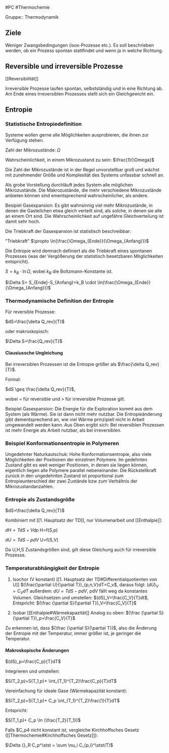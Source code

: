 #PC #Thermochemie

Gruppe:: Thermodynamik

## Ziele

Weniger Zwangsbedingungen (isox-Prozesse etc.). Es soll beschrieben werden, ob ein Prozess spontan stattfindet und wenn ja in welche Richtung.

## Reversible und irreversible Prozesse

[[Reversibilität]]

Irreversible Prozesse laufen spontan, selbstständig und in eine Richtung ab. Am Ende eines Irreversiblen Prozesses stellt sich ein Gleichgewicht ein.

## Entropie

### Statistische Entropiedefinition

Systeme wollen gerne alle Möglichkeiten ausprobieren, die ihnen zur Verfügung stehen.

Zahl der Mikrozustände: $\Omega$

Wahrscheinlichkeit, in einem Mikrozustand zu sein: $\frac{1}{\Omega}$

Die Zahl der Mikrozustände ist in der Regel unvorstellbar groß und wächst mit zunehmender Größe und Komplexität des Systems unfassbar schnell an.

Als grobe Vorstellung durchläuft jedes System alle möglichen Mikrozustände. Die Makrozustände, die mehr verschiedene Mikrozustände anbieten können sind ementsprechend wahrscheinlicher, als andere.

Besipiel Gasexpansion: Es gibt wahnsinnig viel mehr Mikrozustände, in denen die Gasteilchen etwa gleich verteilt sind, als solche, in denen sie alle an einem Ort sind. Die Wahrscheinlichkeit auf ungefähre Gleichverteilung ist damit sehr hoch. 

Die Triebkraft der Gasexpansion ist statistisch beschreibbar:

"Triebkraft" $\propto \ln(\frac{\Omega_{Ende}}{\Omega_{Anfang}})$

Die Entropie wird demnach definiert als die Triebkraft eines spontanen Prozesses (was der Vergößerung der statistisch besetzbaren Möglichkeiten entspricht).

$S=k_B \cdot \ln\Omega$, wobei $k_B$ die Boltzmann-Konstante ist.

$\Delta S= S_{Ende}-S_{Anfang}=k_B \cdot \ln(\frac{\Omega_{Ende}}{\Omega_{Anfang}})$

### Thermodynamische Definition der Entropie

Für reversible Prozesse:

$dS=\frac{\delta Q_rev}{T}$

oder makroskopisch:

$\Delta S=\frac{Q_rev}{T}$

#### Clausiussche Ungleichung

Bei irreversiblen Prozessen ist die Entropie größer als $\frac{\delta Q_rev}{T}$.

Formal:

$dS \geq \frac{\delta Q_rev}{T}$, 

wobei = für reversible und > für irreversible Prozesse gilt.

Beispiel Gasexpansion: Die Energie für die Exploration kommt aus dem System (als Wärme). Sie ist dann nicht mehr nutzbar. 
Die Entropieänderung gibt dementsprechend an, wie viel Wärme prinzipiell nicht in Arbeit umgewandelt werden kann. Aus Oben ergibt sich: Bei reversiblen Prozessen ist mehr Energie als Arbeit nutzbar, als bei irreversiblen.

### Beispiel Konformationsentropie in Polymeren

Ungedehnter Naturkautschuk: Hohe Konformationsentropie, also viele Möglichkeiten der Positionen der einzelnen Polymere. Im gedehnten Zustand gibt es weit weniger Positionen, in denen sie liegen können, eigentlich liegen alle Polymere parallel nebeneinander. Die Rückstellkraft zurück in den ungedehnten Zustand ist proportional zum Entropieunterschied der zwei Zustände bzw zum Verhältnis der Mikrozustandanzahlen. 

### Entropie als Zustandsgröße

$dS=\frac{\delta Q_rev}{T}$

Kombiniert mit [[1. Hauptsatz der TD]], nur Volumenarbeit 
und [[Enthalpie]]:

$dH=TdS+Vdp$
H=f(S,p)

$dU=TdS-pdV$
U=f(S,V)

Da U,H,S Zustandsgrößen sind, gilt diese Gleichung auch für irreversible Prozesse.

### Temperaturabhängigkeit der Entropie

1. Isochor (V konstant)
[[1. Hauptsatz der TD#Differentialquotienten von U]]
$(\frac{\partial U}{\partial T})_{p,n,V}dT=C_v$,
daraus folgt: $(dU)_V=C_VdT$
außerdem: $dU=TdS-pdV$, pdV fällt weg da konstantes Volumen.
Gleichsetzen und umstellen: $(dS)_V=\frac{C_V}{T}dt$,
Entspricht: $(\frac {\partial S}{\partial T})_V=\frac{C_V}{T}$

2. Isobar
[[Enthalpie#Wärmekapazität]]
Analog zu oben: $(\frac {\partial S}{\partial T})_p=\frac{C_V}{T}$

Zu erkennen ist, dass $(\frac {\partial S}{\partial T})$, also die Änderung der Entropie mit der Temperatur, immer größer ist, je geringer die Temperatur.

#### Makroskopische Änderungen

$(dS)_p=\frac{C_p}{T}dT$

Integrieren und umstellen:

$S(T_2,p)=S(T_1,p)+ \int_{T_1}^{T_2}\frac{C_p}{T}dT$

Vereinfachung für ideale Gase (Wärmekapazität konstant):

$S(T_2,p)=S(T_1,p)+ C_p \int_{T_1}^{T_2}\frac{1}{T}dT$

Entspricht:

$S(T_1,p)+ C_p \ln (\frac{T_2}{T_1})$

Falls $C_p4 nicht konstant ist, vergleiche Kirchhoffsches Gesetz ([[Thermochemie#Kirchhoffsches Gesetz]]):

$\Delta {}_R C_p^\stst = \sum \nu_i C_{p,i}^\stst(T)$